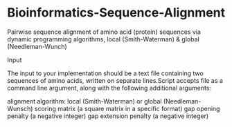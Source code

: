 # Bioinformatics-Sequence-Alignment
Pairwise sequence alignment of amino acid (protein) sequences via dynamic programming algorithms, local (Smith-Waterman) &amp; global (Needleman-Wunch)

Input

The input to your implementation should be a text file containing two sequences of amino acids, written on separate lines.Script accepts file as a command line argument, along with the following additional arguments:

alignment algorithm: local (Smith-Waterman) or global (Needleman-Wunsch)
scoring matrix (a square matrix in a specific format)
gap opening penalty (a negative integer)
gap extension penalty (a negative integer)





